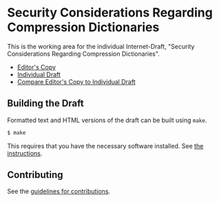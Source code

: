 # Security Considerations Regarding Compression Dictionaries

This is the working area for the individual Internet-Draft, "Security Considerations Regarding Compression Dictionaries".

* [Editor's Copy](https://felixhandte.github.io/draft-kucherawy-httpbis-dict-sec/#go.draft-kucherawy-httpbis-dict-sec.html)
* [Individual Draft](https://tools.ietf.org/html/draft-kucherawy-httpbis-dict-sec)
* [Compare Editor's Copy to Individual Draft](https://felixhandte.github.io/draft-kucherawy-httpbis-dict-sec/#go.draft-kucherawy-httpbis-dict-sec.diff)

## Building the Draft

Formatted text and HTML versions of the draft can be built using `make`.

```sh
$ make
```

This requires that you have the necessary software installed.  See
[the instructions](https://github.com/martinthomson/i-d-template/blob/master/doc/SETUP.md).


## Contributing

See the
[guidelines for contributions](https://github.com/felixhandte/draft-kucherawy-httpbis-dict-sec/blob/master/CONTRIBUTING.md).
